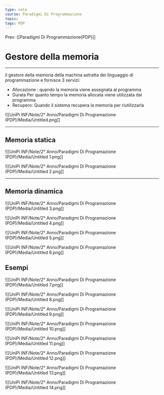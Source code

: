 ```yaml
---
type: nota
course: Paradigmi Di Programmazione
topic: 
tags: PDP
---
```


Prev: [[Paradigmi Di Programmazione(PDP)]]

# Gestore della memoria
---

il gestore della memoria della machina astratta dei linguaggio di programmazione e fornisce 3 servizi:

- Allocazione : quando la memoria viene assegnata al programma
- Durata Per quanto tempo la memoria allocata viene utilizzata dal programma
- Recupero: Quando il sistema recupera la
memoria per riutilizzarla

![[UniPi INF/Note/2° Anno/Paradigmi Di Programazione (PDP)/Media/Untitled.png]]

---

## Memoria statica

![[UniPi INF/Note/2° Anno/Paradigmi Di Programazione (PDP)/Media/Untitled 1.png]]

![[UniPi INF/Note/2° Anno/Paradigmi Di Programazione (PDP)/Media/Untitled 2.png]]

---

## Memoria dinamica

![[UniPi INF/Note/2° Anno/Paradigmi Di Programazione (PDP)/Media/Untitled 3.png]]

![[UniPi INF/Note/2° Anno/Paradigmi Di Programazione (PDP)/Media/Untitled 4.png]]

![[UniPi INF/Note/2° Anno/Paradigmi Di Programazione (PDP)/Media/Untitled 5.png]]

![[UniPi INF/Note/2° Anno/Paradigmi Di Programazione (PDP)/Media/Untitled 6.png]]

## Esempi

![[UniPi INF/Note/2° Anno/Paradigmi Di Programazione (PDP)/Media/Untitled 7.png]]

![[UniPi INF/Note/2° Anno/Paradigmi Di Programazione (PDP)/Media/Untitled 8.png]]

![[UniPi INF/Note/2° Anno/Paradigmi Di Programazione (PDP)/Media/Untitled 9.png]]

![[UniPi INF/Note/2° Anno/Paradigmi Di Programazione (PDP)/Media/Untitled 10.png]]

![[UniPi INF/Note/2° Anno/Paradigmi Di Programazione (PDP)/Media/Untitled 11.png]]

![[UniPi INF/Note/2° Anno/Paradigmi Di Programazione (PDP)/Media/Untitled 12.png]]

![[UniPi INF/Note/2° Anno/Paradigmi Di Programazione (PDP)/Media/Untitled 13.png]]

![[UniPi INF/Note/2° Anno/Paradigmi Di Programazione (PDP)/Media/Untitled 14.png]]